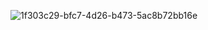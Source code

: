 ![1f303c29-bfc7-4d26-b473-5ac8b72bb16e](https://github.com/ELMERIKH/UEFAquiz/assets/96123439/70bd74a3-054f-47cb-9705-d47dca809f02)
